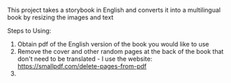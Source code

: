 This project takes a storybook in English and converts it into a multilingual book by resizing the images and text

Steps to Using: 

1. Obtain pdf of the English version of the book you would like to use
2. Remove the cover and other random pages at the back of the book that don't need to be translated - I use the website: https://smallpdf.com/delete-pages-from-pdf
3. 
